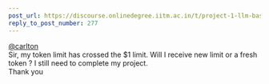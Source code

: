 ```yaml
---
post_url: https://discourse.onlinedegree.iitm.ac.in/t/project-1-llm-based-automation-agent-discussion-thread-tds-jan-2025/164277/278
reply_to_post_number: 277
---
```

[@carlton](/u/carlton)  
Sir, my token limit has crossed the $1 limit. Will I receive new limit or a fresh token ? I still need to complete my project.  
Thank you